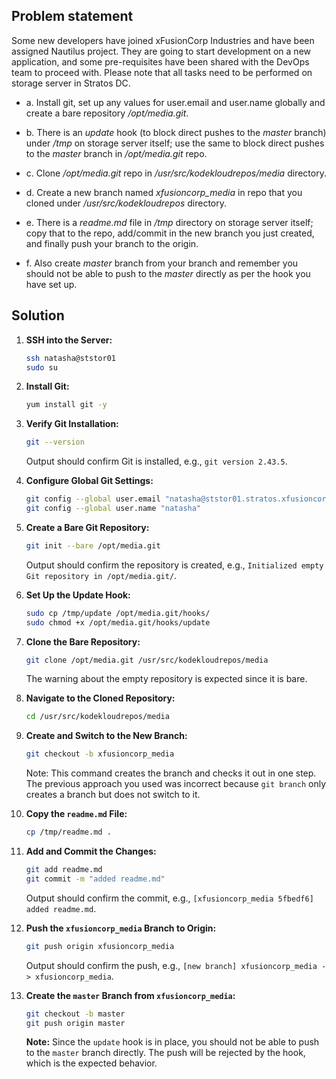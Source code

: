 ## Problem statement

Some new developers have joined xFusionCorp Industries and have been assigned Nautilus project. They are going to start development on a new application, and some pre-requisites have been shared with the DevOps team to proceed with. Please note that all tasks need to be performed on storage server in Stratos DC.

- a. Install git, set up any values for user.email and user.name globally and create a bare repository _/opt/media.git_.

- b. There is an _update_ hook (to block direct pushes to the _master_ branch) under _/tmp_ on storage server itself; use the same to block direct pushes to the _master_ branch in _/opt/media.git_ repo.

- c. Clone _/opt/media.git_ repo in _/usr/src/kodekloudrepos/media_ directory.

- d. Create a new branch named _xfusioncorp_media_ in repo that you cloned under _/usr/src/kodekloudrepos_ directory.

- e. There is a _readme.md_ file in _/tmp_ directory on storage server itself; copy that to the repo, add/commit in the new branch you just created, and finally push your branch to the origin.

- f. Also create _master_ branch from your branch and remember you should not be able to push to the _master_ directly as per the hook you have set up.

## Solution

1. **SSH into the Server:**

   ```bash
   ssh natasha@ststor01
   sudo su
   ```

2. **Install Git:**

   ```bash
   yum install git -y
   ```

3. **Verify Git Installation:**

   ```bash
   git --version
   ```

   Output should confirm Git is installed, e.g., `git version 2.43.5`.

4. **Configure Global Git Settings:**

   ```bash
   git config --global user.email "natasha@ststor01.stratos.xfusioncorp.com"
   git config --global user.name "natasha"
   ```

5. **Create a Bare Git Repository:**

   ```bash
   git init --bare /opt/media.git
   ```

   Output should confirm the repository is created, e.g., `Initialized empty Git repository in /opt/media.git/`.

6. **Set Up the Update Hook:**

   ```bash
   sudo cp /tmp/update /opt/media.git/hooks/
   sudo chmod +x /opt/media.git/hooks/update
   ```

7. **Clone the Bare Repository:**

   ```bash
   git clone /opt/media.git /usr/src/kodekloudrepos/media
   ```

   The warning about the empty repository is expected since it is bare.

8. **Navigate to the Cloned Repository:**

   ```bash
   cd /usr/src/kodekloudrepos/media
   ```

9. **Create and Switch to the New Branch:**

   ```bash
   git checkout -b xfusioncorp_media
   ```

   Note: This command creates the branch and checks it out in one step. The previous approach you used was incorrect because `git branch` only creates a branch but does not switch to it.

10. **Copy the `readme.md` File:**

    ```bash
    cp /tmp/readme.md .
    ```

11. **Add and Commit the Changes:**

    ```bash
    git add readme.md
    git commit -m "added readme.md"
    ```

    Output should confirm the commit, e.g., `[xfusioncorp_media 5fbedf6] added readme.md`.

12. **Push the `xfusioncorp_media` Branch to Origin:**

    ```bash
    git push origin xfusioncorp_media
    ```

    Output should confirm the push, e.g., `[new branch] xfusioncorp_media -> xfusioncorp_media`.

13. **Create the `master` Branch from `xfusioncorp_media`:**

    ```bash
    git checkout -b master
    git push origin master
    ```

    **Note:** Since the `update` hook is in place, you should not be able to push to the `master` branch directly. The push will be rejected by the hook, which is the expected behavior.
